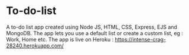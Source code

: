 # To-do-list
A to-do list app created using Node JS, HTML, CSS, Express, EJS and MongoDB. The app lets you use a default list or create a custom list, eg : Work, Home etc. The app is live on Heroku : https://intense-crag-28240.herokuapp.com/
